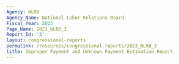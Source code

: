 ```yaml
---
Agency: NLRB
Agency_Name: National Labor Relations Board
Fiscal_Year: 2023
Page_Name: 2023_NLRB_3
Report_Id: '3'
layout: congressional-reports
permalink: /resources/congressional-reports/2023_NLRB_3
title: Improper Payment and Unknown Payment Estimation Report
---
```

